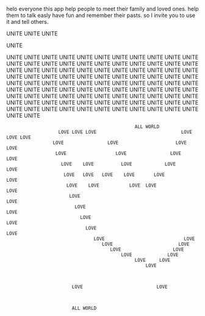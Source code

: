 helo everyone this app help people to meet their family and loved ones.
help them to talk easly have fun and remember their pasts.
so I invite you to use it and tell others.



UNITE 
UNITE 
UNITE 

UNITE 

UNITE 
UNITE UNITE UNITE UNITE UNITE UNITE UNITE UNITE UNITE UNITE UNITE UNITE UNITE UNITE UNITE UNITE UNITE UNITE UNITE UNITE UNITE UNITE UNITE UNITE UNITE UNITE UNITE UNITE UNITE UNITE UNITE UNITE UNITE UNITE UNITE UNITE UNITE UNITE UNITE UNITE UNITE UNITE UNITE UNITE UNITE UNITE UNITE UNITE UNITE UNITE UNITE UNITE UNITE UNITE UNITE UNITE UNITE UNITE UNITE UNITE UNITE UNITE UNITE UNITE UNITE UNITE UNITE UNITE UNITE UNITE UNITE UNITE UNITE UNITE UNITE UNITE UNITE UNITE UNITE UNITE UNITE UNITE UNITE UNITE UNITE UNITE UNITE UNITE UNITE UNITE UNITE UNITE UNITE UNITE UNITE UNITE UNITE UNITE UNITE UNITE 


                            
                                                   ALL WORLD 
                       LOVE LOVE LOVE                               LOVE LOVE LOVE 
                     LOVE                LOVE                     LOVE          LOVE 
                      LOVE                  LOVE                LOVE              LOVE 
                        LOVE    LOVE          LOVE            LOVE                 LOVE 
                         LOVE   LOVE   LOVE    LOVE       LOVE                   LOVE 
                          LOVE    LOVE           LOVE  LOVE                    LOVE 
                           LOVE                                              LOVE 
                             LOVE                                          LOVE 
                               LOVE                                      LOVE 
                                 LOVE                                  LOVE 
                                    LOVE                             LOVE 
                                       LOVE                        LOVE 
                                          LOVE                   LOVE 
                                              LOVE             LOVE 
                                                   LOVE     LOVE 
                                                       LOVE 



                            LOVE                           LOVE



                            ALL WORLD 